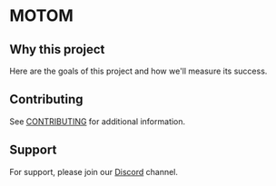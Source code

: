 # MOTOM

## Why this project

Here are the goals of this project and how we'll measure its success.

## Contributing

See [CONTRIBUTING](CONTRIBUTING.md) for additional information.
## Support
For support, please join our [Discord](https://discord.gg/qHntazBA) channel.
